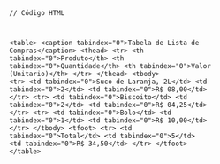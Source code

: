 <Code language='html'>

// Código HTML

&lt;table&gt;
    &lt;caption tabindex="0"&gt;Tabela de Lista de Compras&lt;/caption&gt;
    &lt;thead&gt;
        &lt;tr&gt;
            &lt;th tabindex="0"&gt;Produto&lt;/th&gt;
            &lt;th tabindex="0"&gt;Quantidade&lt;/th&gt;
            &lt;th tabindex="0"&gt;Valor (Unitario)&lt;/th&gt;
        &lt;/tr&gt;
    &lt;/thead&gt;
    &lt;tbody&gt;
        &lt;tr&gt;
            &lt;td tabindex="0"&gt;Suco de Laranja, 2L&lt;/td&gt;
            &lt;td tabindex="0"&gt;2&lt;/td&gt;
            &lt;td tabindex="0"&gt;R$ 08,00&lt;/td&gt;
        &lt;/tr&gt;
        &lt;tr&gt;
            &lt;td tabindex="0"&gt;Biscoito&lt;/td&gt;
            &lt;td tabindex="0"&gt;2&lt;/td&gt;
            &lt;td tabindex="0"&gt;R$ 04,25&lt;/td&gt;
        &lt;/tr&gt;
        &lt;tr&gt;
            &lt;td tabindex="0"&gt;Bolo&lt;/td&gt;
            &lt;td tabindex="0"&gt;1&lt;/td&gt;
            &lt;td tabindex="0"&gt;R$ 10,00&lt;/td&gt;
        &lt;/tr&gt;
    &lt;/tbody&gt;
    &lt;tfoot&gt;
        &lt;tr&gt;
            &lt;td tabindex="0"&gt;Total&lt;/td&gt;
            &lt;td tabindex="0"&gt;5&lt;/td&gt;
            &lt;td tabindex="0"&gt;R$ 34,50&lt;/td&gt;
        &lt;/tr&gt;
    &lt;/tfoot&gt;
&lt;/table&gt;
</Code>